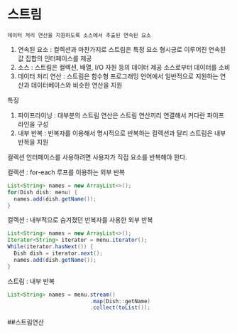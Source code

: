 스트림
=========

```
데이터 처리 연산을 지원하도록 소스에서 추출된 연속된 요소
```
1. 연속된 요소 : 컬렉션과 마찬가지로 스트림은 특정 요소 형시긍로 이루어진 연속된 값 집합의 인터페이스를 제공
2. 소스 : 스트림은 컬렉션, 배열, I/O 자원 등의 데이터 제공 소스로부터 데이터를 소비
3. 데이터 처리 연산 : 스트림은 함수형 프로그래밍 언어에서 일반적으로 지원하는 연산과 데이터베이스와 비슷한 연산을 지원

특징
1. 파이프라이닝 : 대부분의 스트림 연산은 스트림 연산끼리 연결해서 커다란 파이프 라인을 구성
2. 내부 반복 : 반복자를 이용해서 명시적으로 반복하는 컬렉션과 달리 스트림은 내부 반복을 지원

컬렉션 인터페이스를 사용하려면 사용자가 직접 요소를 반복해야 한다.

컬렉션 : for-each 루프를 이용하는 외부 반복
```Java
List<String> names = new ArrayList<>();
for(Dish dish: menu) {
  names.add(dish.getName());
}
```

컬렉션 : 내부적으로 숨겨졌던 반복자를 사용한 외부 반복
```Java
List<String> names = new ArrayList<>();
Iterator<String> iterator = menu.iterator();
While(iterator.hasNext()) {
  Dish dish = iterator.next();
  names.add(dish.getName());
}
```

스트림 : 내부 반복
```Java
List<String> names = menu.stream()
                          .map(Dish::getName)
                          .collect(toList());
```

##스트림연산

